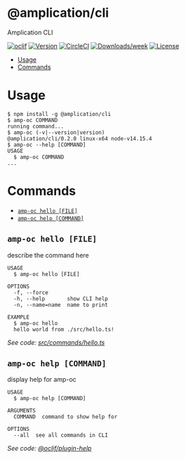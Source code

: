 @amplication/cli
================

Amplication CLI

[![oclif](https://img.shields.io/badge/cli-oclif-brightgreen.svg)](https://oclif.io)
[![Version](https://img.shields.io/npm/v/@amplication/cli.svg)](https://npmjs.org/package/@amplication/cli)
[![CircleCI](https://circleci.com/gh/noctifer20/cli/tree/master.svg?style=shield)](https://circleci.com/gh/noctifer20/cli/tree/master)
[![Downloads/week](https://img.shields.io/npm/dw/@amplication/cli.svg)](https://npmjs.org/package/@amplication/cli)
[![License](https://img.shields.io/npm/l/@amplication/cli.svg)](https://github.com/noctifer20/cli/blob/master/package.json)

<!-- toc -->
* [Usage](#usage)
* [Commands](#commands)
<!-- tocstop -->
# Usage
<!-- usage -->
```sh-session
$ npm install -g @amplication/cli
$ amp-oc COMMAND
running command...
$ amp-oc (-v|--version|version)
@amplication/cli/0.2.0 linux-x64 node-v14.15.4
$ amp-oc --help [COMMAND]
USAGE
  $ amp-oc COMMAND
...
```
<!-- usagestop -->
# Commands
<!-- commands -->
* [`amp-oc hello [FILE]`](#amp-oc-hello-file)
* [`amp-oc help [COMMAND]`](#amp-oc-help-command)

## `amp-oc hello [FILE]`

describe the command here

```
USAGE
  $ amp-oc hello [FILE]

OPTIONS
  -f, --force
  -h, --help       show CLI help
  -n, --name=name  name to print

EXAMPLE
  $ amp-oc hello
  hello world from ./src/hello.ts!
```

_See code: [src/commands/hello.ts](https://github.com/noctifer20/cli/blob/v0.2.0/src/commands/hello.ts)_

## `amp-oc help [COMMAND]`

display help for amp-oc

```
USAGE
  $ amp-oc help [COMMAND]

ARGUMENTS
  COMMAND  command to show help for

OPTIONS
  --all  see all commands in CLI
```

_See code: [@oclif/plugin-help](https://github.com/oclif/plugin-help/blob/v3.2.2/src/commands/help.ts)_
<!-- commandsstop -->
